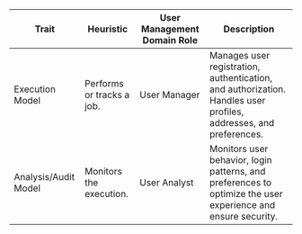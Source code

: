 | Trait                | Heuristic                 | User Management Domain Role | Description                                                                                                      |
| -------------------- | ------------------------- | --------------------------- | ---------------------------------------------------------------------------------------------------------------- |
| Execution Model      | Performs or tracks a job. | User Manager                | Manages user registration, authentication, and authorization. Handles user profiles, addresses, and preferences. |
| Analysis/Audit Model | Monitors the execution.   | User Analyst                | Monitors user behavior, login patterns, and preferences to optimize the user experience and ensure security.     |

